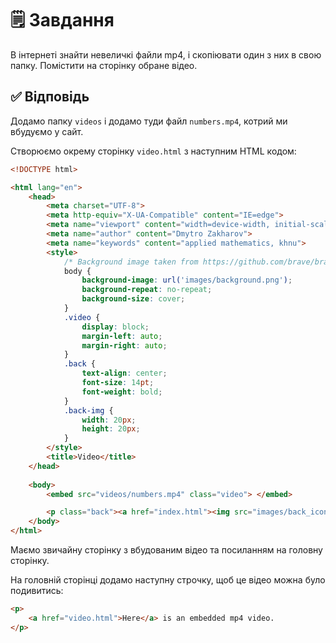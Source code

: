 # :spiral_notepad: Завдання

В інтернеті знайти невеличкі файли mp4, і скопіювати один з них в свою папку.
Помістити на сторінку обране відео.

## :white_check_mark: Відповідь

Додамо папку `videos` і додамо туди файл `numbers.mp4`, котрий ми вбудуємо у сайт.

Створюємо окрему сторінку `video.html` з наступним HTML кодом:

```html
<!DOCTYPE html>

<html lang="en">
    <head>
        <meta charset="UTF-8">
        <meta http-equiv="X-UA-Compatible" content="IE=edge">
        <meta name="viewport" content="width=device-width, initial-scale=1.0">
        <meta name="author" content="Dmytro Zakharov">
        <meta name="keywords" content="applied mathematics, khnu">
        <style>
            /* Background image taken from https://github.com/brave/brave-browser/issues/8061 */
            body {
                background-image: url('images/background.png');
                background-repeat: no-repeat;
                background-size: cover;
            }
            .video {
                display: block;
                margin-left: auto;
                margin-right: auto;
            }
            .back {
                text-align: center;
                font-size: 14pt;
                font-weight: bold;
            }
            .back-img {
                width: 20px;
                height: 20px;
            }
        </style>
        <title>Video</title>
    </head>
    
    <body>
        <embed src="videos/numbers.mp4" class="video"> </embed>

        <p class="back"><a href="index.html"><img src="images/back_icon.png" class="back-img"> Return to the main page</a></p>
    </body>
</html>
```

Маємо звичайну сторінку з вбудованим відео та посиланням на головну сторінку.

На головній сторінці додамо наступну строчку, щоб це відео можна було подивитись:

```html
<p>
    <a href="video.html">Here</a> is an embedded mp4 video.
</p>
```
